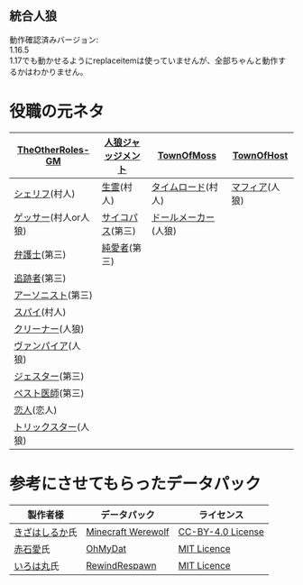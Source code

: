 ## 統合人狼
動作確認済みバージョン:<br>
1.16.5<br>
1.17でも動かせるようにreplaceitemは使っていませんが、全部ちゃんと動作するかはわかりません。<br>

# 役職の元ネタ

| [TheOtherRoles-GM](https://github.com/yukinogatari/TheOtherRoles-GM) | [人狼ジャッジメント](https://www.sorairo.jp/jrvs.html) | [TownOfMoss](https://github.com/Koke1024/Town-Of-Moss) | [TownOfHost](https://github.com/tukasa0001/TownOfHost) |
| ---------------- | --------- | ---------- | ---------- |
| [シェリフ](https://github.com/yukinogatari/TheOtherRoles-GM#sheriff)(村人) | [生霊](https://www.sorairo.jp/jrvs.html)(村人) | [タイムロード](https://github.com/Koke1024/Town-Of-Moss#TimeLord)(村人) | [マフィア](https://github.com/tukasa0001/TownOfHost#sidekick%E7%9B%B8%E6%A3%92)(人狼) |
| [ゲッサー](https://github.com/yukinogatari/TheOtherRoles-GM#guesser)(村人or人狼) | [サイコパス](https://www.sorairo.jp/jrvs.html)(第三) | [ドールメーカー](https://github.com/Koke1024/Town-Of-Moss#DollMaker)(人狼) |  |
| [弁護士](https://github.com/yukinogatari/TheOtherRoles-GM#lawyer)(第三) | [純愛者](https://www.sorairo.jp/jrvs.html)(第三) |  |  |
| [追跡者](https://github.com/yukinogatari/TheOtherRoles-GM#pursuer)(第三) |  |  |  |
| [アーソニスト](https://github.com/yukinogatari/TheOtherRoles-GM#arsonist)(第三) |  |  |  |
| [スパイ](https://github.com/yukinogatari/TheOtherRoles-GM-GM#spy)(村人) |  |  |  |
| [クリーナー](https://github.com/yukinogatari/TheOtherRoles-GM#cleaner)(人狼) |  |  |  |
| [ヴァンパイア](https://github.com/yukinogatari/TheOtherRoles-GM#vampire)(人狼) |  |  |  |
| [ジェスター](https://github.com/yukinogatari/TheOtherRoles-GM#jester)(第三) |  |  |
| [ペスト医師](https://github.com/yukinogatari/TheOtherRoles-GM#plague-doctor)(第三) |  |  |
| [恋人](https://github.com/yukinogatari/TheOtherRoles-GM#lovers)(恋人) |  |  |  |
| [トリックスター](https://github.com/yukinogatari/TheOtherRoles-GM#trickster)(人狼) |  |  |  |

# 参考にさせてもらったデータパック

| 製作者様 | データパック | ライセンス |
| ---- | ---- | ----- |
| [きざはしるか](https://twitter.com/KizahashiLuca)氏 | [Minecraft Werewolf](https://github.com/KizahashiLuca/minecraft_werewolf_light_japanese) | [CC-BY-4.0 License](https://creativecommons.org/licenses/by-sa/4.0/deed.ja) |
| [赤石愛](https://twitter.com/AiAkaishi)氏 | [OhMyDat](https://github.com/Ai-Akaishi/OhMyDat) | [MIT Licence](https://opensource.org/licenses/mit-license.php) |
| [いろは丸](https://twitter.com/irohamaru3)氏 | [RewindRespawn](https://github.com/Irohamaru/RewindRespawn) | [MIT Licence](https://opensource.org/licenses/mit-license.php) |
